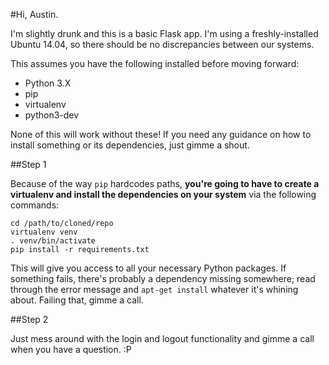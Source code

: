 #Hi, Austin.

I'm slightly drunk and this is a basic Flask app. I'm using a freshly-installed Ubuntu 14.04, so there should be no discrepancies between our systems. 

This assumes you have the following installed before moving forward:

* Python 3.X
* pip
* virtualenv
* python3-dev

None of this will work without these! If you need any guidance on how to install something or its dependencies, just gimme a shout.

##Step 1

Because of the way `pip` hardcodes paths, **you're going to have to create a virtualenv and install the dependencies on your system** via the following commands:

    cd /path/to/cloned/repo
    virtualenv venv
    . venv/bin/activate
    pip install -r requirements.txt

This will give you access to all your necessary Python packages. If something fails, there's probably a dependency missing somewhere; read through the error message and `apt-get install` whatever it's whining about. Failing that, gimme a call.

##Step 2

Just mess around with the login and logout functionality and gimme a call when you have a question. :P
